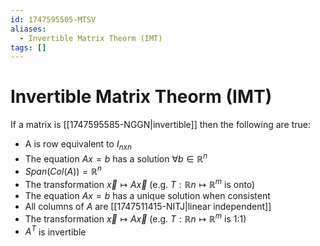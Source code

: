```yaml
---
id: 1747595505-MTSV
aliases:
  - Invertible Matrix Theorm (IMT)
tags: []
---
```


# Invertible Matrix Theorm (IMT)
If a matrix is [[1747595585-NGGN|invertible]] then the following are true:
* A is row equivalent to $I_{nxn}$
* The equation $Ax=b$ has a solution $\forall b \in \mathbb{R}^n$
* $Span(Col(A)) = \mathbb{R}^n$
* The transformation $\vec{x} \mapsto A\vec x$ (e.g. $T: \mathbb{R}n \mapsto \mathbb{R}^m$ is onto)
* The equation $Ax=b$ has a unique solution when consistent
* All columns of $A$ are [[1747511415-NITJ|linear independent]]
* The transformation $\vec{x} \mapsto A\vec x$ (e.g. $T: \mathbb{R}n \mapsto \mathbb{R}^m$ is 1:1)
* $A^T$ is invertible
